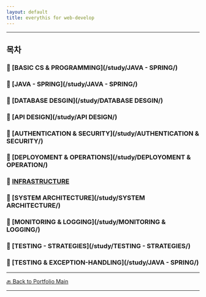 ```yaml
---
layout: default
title: everythis for web-develop
---
```



---

## 목차

### 🔗 [BASIC CS & PROGRAMMING](/study/JAVA - SPRING/)

### 🔗 [JAVA - SPRING](/study/JAVA - SPRING/)

### 🔗 [DATABASE DESGIN](/study/DATABASE DESGIN/)

### 🔗 [API DESIGN](/study/API DESIGN/)

### 🔗 [AUTHENTICATION & SECURITY](/study/AUTHENTICATION & SECURITY/)

### 🔗 [DEPLOYOMENT & OPERATIONS](/study/DEPLOYOMENT & OPERATION/)

### 🔗 [INFRASTRUCTURE](/study/INFRASTRUCTURE/)

### 🔗 [SYSTEM ARCHITECTURE](/study/SYSTEM ARCHITECTURE/)

### 🔗 [MONITORING & LOGGING](/study/MONITORING & LOGGING/)

### 🔗 [TESTING - STRATEGIES](/study/TESTING - STRATEGIES/)

### 🔗 [TESTING & EXCEPTION-HANDLING](/study/JAVA - SPRING/)

---
[🔙 Back to Portfolio Main](../index.md)

---
